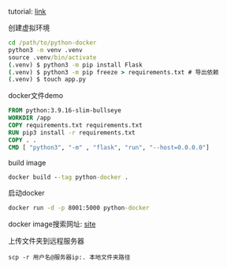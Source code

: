 tutorial: [link](https://docs.docker.com/language/python/build-images/)


创建虚拟环境
```cmd
cd /path/to/python-docker
python3 -m venv .venv
source .venv/bin/activate
(.venv) $ python3 -m pip install Flask
(.venv) $ python3 -m pip freeze > requirements.txt # 导出依赖
(.venv) $ touch app.py
```


docker文件demo
```dockerfile
FROM python:3.9.16-slim-bullseye
WORKDIR /app
COPY requirements.txt requirements.txt
RUN pip3 install -r requirements.txt
COPY . .
CMD [ "python3", "-m" , "flask", "run", "--host=0.0.0.0"]
```

build image
```cmd
docker build --tag python-docker .
```

启动docker
```cmd
docker run -d -p 8001:5000 python-docker
```

docker image搜索网址: [site](https://hub.docker.com/_/python)

上传文件夹到远程服务器
```
scp -r 用户名@服务器ip:. 本地文件夹路径
```


